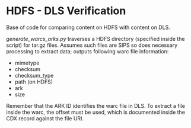 HDFS - DLS Verification
=======================

Base of code for comparing content on HDFS with content on DLS.

*generate_warcs_arks.py* traverses a HDFS directory (specified inside the script) for tar.gz files. Assumes such files are SIPS so does necessary processing to extract data; outputs following warc file information:
- mimetype
- checksum
- checksum_type
- path (on HDFS)
- ark
- size

Remember that the ARK ID identifies the warc file in DLS. To extract a file inside the warc, the offset must be used, which is documented inside the CDX record against the file URI.
